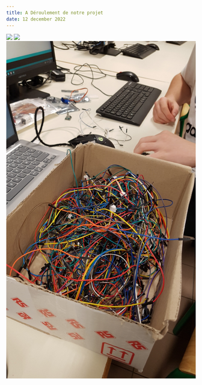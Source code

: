 ```yaml
---
title: A Déroulement de notre projet
date: 12 december 2022
---
```

![](https://zupimages.net/up/22/50/wewh.jpg)
![](https://zupimages.net/up/22/50/ncnf.jpg)
![](./20221214_085022.jpg)
